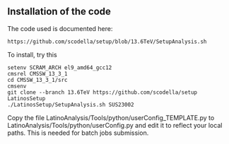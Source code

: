 ## Installation of the code

The code used is documented here:

    https://github.com/scodella/setup/blob/13.6TeV/SetupAnalysis.sh

To install, try this

    setenv SCRAM_ARCH el9_amd64_gcc12
    cmsrel CMSSW_13_3_1
    cd CMSSW_13_3_1/src
    cmsenv
    git clone --branch 13.6TeV https://github.com/scodella/setup LatinosSetup
    ./LatinosSetup/SetupAnalysis.sh SUS23002

Copy the file LatinoAnalysis/Tools/python/userConfig_TEMPLATE.py to LatinoAnalysis/Tools/python/userConfig.py and edit it to reflect your local paths. This is needed for batch jobs submission.

